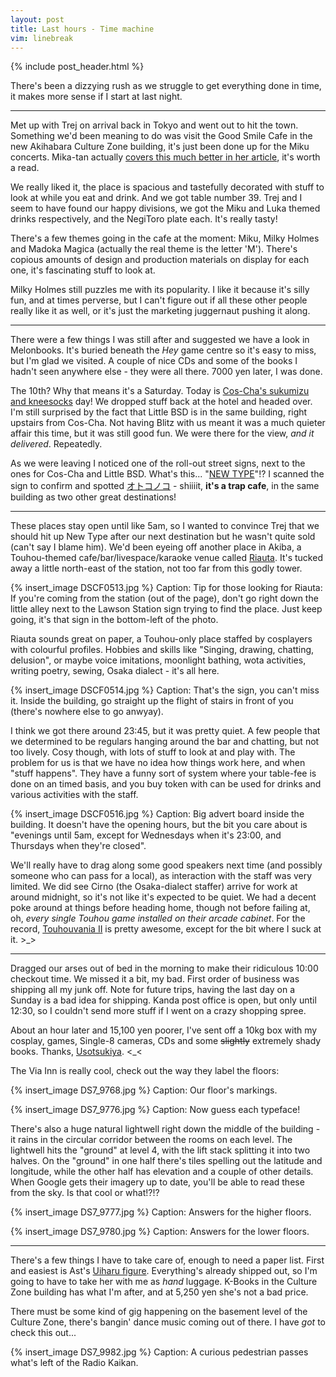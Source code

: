 ```yaml
---
layout: post
title: Last hours - Time machine
vim: linebreak
---
```


{% include post_header.html %}

There's been a dizzying rush as we struggle to get everything done in time, it makes more sense if I start at last night.

-----

Met up with Trej on arrival back in Tokyo and went out to hit the town. Something we'd been meaning to do was visit the Good Smile Cafe in the new Akihabara Culture Zone building, it's just been done up for the Miku concerts. Mika-tan actually [covers this much better in her article](http://gscmikatan.wordpress.com/2012/03/12/project-mirai-cafe-miku-live-party-2012/), it's worth a read.

We really liked it, the place is spacious and tastefully decorated with stuff to look at while you eat and drink. And we got table number 39. Trej and I seem to have found our happy divisions, we got the Miku and Luka themed drinks respectively, and the NegiToro plate each. It's really tasty!

There's a few themes going in the cafe at the moment: Miku, Milky Holmes and Madoka Magica (actually the real theme is the letter 'M'). There's copious amounts of design and production materials on display for each one, it's fascinating stuff to look at.

Milky Holmes still puzzles me with its popularity. I like it because it's silly fun, and at times perverse, but I can't figure out if all these other people really like it as well, or it's just the marketing juggernaut pushing it along.

-----

There were a few things I was still after and suggested we have a look in Melonbooks. It's buried beneath the *Hey* game centre so it's easy to miss, but I'm glad we visited. A couple of nice CDs and some of the books I hadn't seen anywhere else - they were all there. 7000 yen later, I was done.

The 10th? Why that means it's a Saturday. Today is [Cos-Cha's sukumizu and kneesocks](/2012/03/07/megane-and-radio-kaikan.html) day! We dropped stuff back at the hotel and headed over. I'm still surprised by the fact that Little BSD is in the same building, right upstairs from Cos-Cha. Not having Blitz with us meant it was a much quieter affair this time, but it was still good fun. We were there for the view, *and it delivered*. Repeatedly.

As we were leaving I noticed one of the roll-out street signs, next to the ones for Cos-Cha and Little BSD. What's this... "[NEW TYPE](http://newtype.ms/)"!? I scanned the sign to confirm and spotted [オトコノコ](http://kotaku.com/5804979/what-is-japans-fetish-this-week-male-daughters) - shiiiit, **it's a trap cafe**, in the same building as two other great destinations!

-----

These places stay open until like 5am, so I wanted to convince Trej that we should hit up New Type after our next destination but he wasn't quite sold (can't say I blame him). We'd been eyeing off another place in Akiba, a Touhou-themed cafe/bar/livespace/karaoke venue called [Riauta](http://reau.jp/). It's tucked away a little north-east of the station, not too far from this godly tower.

{% insert_image DSCF0513.jpg %}
Caption: Tip for those looking for Riauta: If you're coming from the station (out of the page), don't go right down the little alley next to the Lawson Station sign trying to find the place. Just keep going, it's that sign in the bottom-left of the photo.

Riauta sounds great on paper, a Touhou-only place staffed by cosplayers with colourful profiles. Hobbies and skills like "Singing, drawing, chatting, delusion", or maybe voice imitations, moonlight bathing, wota activities, writing poetry, sewing, Osaka dialect - it's all here.

{% insert_image DSCF0514.jpg %}
Caption: That's the sign, you can't miss it. Inside the building, go straight up the flight of stairs in front of you (there's nowhere else to go anwyay).

I think we got there around 23:45, but it was pretty quiet. A few people that we determined to be regulars hanging around the bar and chatting, but not too lively. Cosy though, with lots of stuff to look at and play with. The problem for us is that we have no idea how things work here, and when "stuff happens". They have a funny sort of system where your table-fee is done on an timed basis, and you buy token with can be used for drinks and various activities with the staff.

{% insert_image DSCF0516.jpg %}
Caption: Big advert board inside the building. It doesn't have the opening hours, but the bit you care about is "evenings until 5am, except for Wednesdays when it's 23:00, and Thursdays when they're closed".

We'll really have to drag along some good speakers next time (and possibly someone who can pass for a local), as interaction with the staff was very limited. We did see Cirno (the Osaka-dialect staffer) arrive for work at around midnight, so it's not like it's expected to be quiet. We had a decent poke around at things before heading home, though not before failing at, oh, *every single Touhou game installed on their arcade cabinet*. For the record, [Touhouvania II](http://touhou.wikia.com/wiki/Koumajou_Densetsu_II:_Stranger%27s_Requiem) is pretty awesome, except for the bit where I suck at it. >_>

-----

Dragged our arses out of bed in the morning to make their ridiculous 10:00 checkout time. We missed it a bit, my bad. First order of business was shipping all my junk off. Note for future trips, having the last day on a Sunday is a bad idea for shipping. Kanda post office is open, but only until 12:30, so I couldn't send more stuff if I went on a crazy shopping spree.

About an hour later and 15,100 yen poorer, I've sent off a 10kg box with my cosplay, games, Single-8 cameras, CDs and some <del>slightly</del> extremely shady books. Thanks, [Usotsukiya](http://doujinshi.mugimugi.org/book/386684/). <_<

The Via Inn is really cool, check out the way they label the floors:

{% insert_image DS7_9768.jpg %}
Caption: Our floor's markings.

{% insert_image DS7_9776.jpg %}
Caption: Now guess each typeface!

There's also a huge natural lightwell right down the middle of the building - it rains in the circular corridor between the rooms on each level. The lightwell hits the "ground" at level 4, with the lift stack splitting it into two halves. On the "ground" in one half there's tiles spelling out the latitude and longitude, while the other half has elevation and a couple of other details. When Google gets their imagery up to date, you'll be able to read these from the sky. Is that cool or what!?!?

{% insert_image DS7_9777.jpg %}
Caption: Answers for the higher floors.

{% insert_image DS7_9780.jpg %}
Caption: Answers for the lower floors.

-----

There's a few things I have to take care of, enough to need a paper list. First and easiest is Ast's [Uiharu figure](http://www.alter-web.jp/figure/11/03_1/index.html). Everything's already shipped out, so I'm going to have to take her with me as *hand* luggage. K-Books in the Culture Zone building has what I'm after, and at 5,250 yen she's not a bad price.

There must be some kind of gig happening on the basement level of the Culture Zone, there's bangin' dance music coming out of there. I have *got* to check this out...

{% insert_image DS7_9982.jpg %}
Caption: A curious pedestrian passes what's left of the Radio Kaikan.

